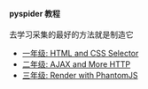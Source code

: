 #### pyspider 教程

去学习采集的最好的方法就是制造它

* [一年级: HTML and CSS Selector](./level1.md)
* [二年级: AJAX and More HTTP](./level2.md)
* [三年级: Render with PhantomJS](./level3.md)